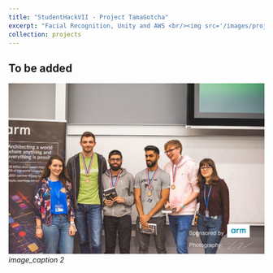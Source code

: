 ```yaml
---
title: "StudentHackVII - Project TamaGotcha"
excerpt: "Facial Recognition, Unity and AWS <br/><img src='/images/projects/studenthack2019/entity_debug.jpg' alt="Screenshot taken during debugging. We spawned many entities based on a team member, with randomized characteristics." style="width:60%;>"
collection: projects
---
```


## To be added 
![image caption 1](/images/projects/studenthack2019/receiving_prizes.jpg)
*image_caption 2*